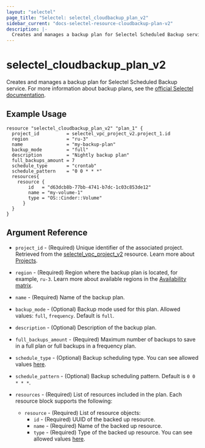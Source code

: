 ```yaml
---
layout: "selectel"
page_title: "Selectel: selectel_cloudbackup_plan_v2"
sidebar_current: "docs-selectel-resource-cloudbackup-plan-v2"
description: |-
  Creates and manages a backup plan for Selectel Scheduled Backup service.
---
```


# selectel\_cloudbackup\_plan\_v2

Creates and manages a backup plan for Selectel Scheduled Backup service. For more information about backup plans, see the [official Selectel documentation](https://docs.selectel.ru/en/api/scheduled-backups/).

## Example Usage

```hcl
resource "selectel_cloudbackup_plan_v2" "plan_1" {
  project_id          = selectel_vpc_project_v2.project_1.id
  region              = "ru-3"
  name                = "my-backup-plan"
  backup_mode         = "full"
  description         = "Nightly backup plan"
  full_backups_amount = 7
  schedule_type       = "crontab"
  schedule_pattern    = "0 0 * * *"
  resources{
    resource {
        id   = "d63dcb8b-77bb-4741-b7dc-1c03c853de12"
        name = "my-volume-1"
        type = "OS::Cinder::Volume"
      }
  }
}
```

## Argument Reference

* `project_id` - (Required) Unique identifier of the associated project. Retrieved from the [selectel_vpc_project_v2](https://registry.terraform.io/providers/selectel/selectel/latest/docs/resources/vpc_project_v2) resource. Learn more about [Projects](https://docs.selectel.ru/en/control-panel-actions/projects/about-projects/).

* `region` - (Required) Region where the backup plan is located, for example, `ru-3`. Learn more about available regions in the [Availability matrix](https://docs.selectel.ru/en/control-panel-actions/availability-matrix/).

* `name` - (Required) Name of the backup plan.

* `backup_mode` - (Optional) Backup mode used for this plan. Allowed values: `full`, `frequency`. Default is `full`.

* `description` - (Optional) Description of the backup plan.

* `full_backups_amount` - (Required) Maximum number of backups to save in a full plan or full backups in a frequency plan.

* `schedule_type` - (Optional) Backup scheduling type. You can see allowed values [here](https://docs.selectel.ru/en/api/scheduled-backups/#tag/Plans/operation/createBackupPlan).

* `schedule_pattern` - (Optional) Backup scheduling pattern. Default is `0 0 * * *`.

* `resources` - (Required) List of resources included in the plan. Each resource block supports the following:

  * `resource` - (Required) List of resource objects:
    * `id` - (Required) UUID of the backed up resource.
    * `name` - (Required) Name of the backed up resource.
    * `type` - (Required) Type of the backed up resource. You can see allowed values [here](https://docs.selectel.ru/en/api/scheduled-backups/#tag/Plans/operation/createBackupPlan).